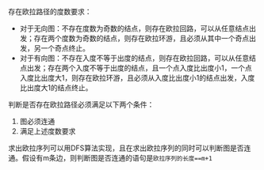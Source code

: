 存在欧拉路径的度数要求：
 - 对于无向图：不存在度数为奇数的结点，则存在欧拉回路，可以从任意结点出发；存在两个度数为奇数的结点，则存在欧拉环游，且必须从其中一个奇点出发，另一个奇点终止。
 - 对于有向图：不存在入度不等于出度的结点，则存在欧拉回路，可以从任意结点出发；存在两个入度不等于出度的结点，且一个点入度比出度小1，一个点入度比出度大1，则存在欧拉环游，且必须从入度比出度小1的结点出发，入度比出度大1的结点终止。

判断是否存在欧拉路径必须满足以下两个条件：
1. 图必须连通
2. 满足上述度数要求

求出欧拉序列可以用DFS算法实现，且在求出欧拉序列的同时可以判断图是否连通。假设有m条边，则判断图是否连通的语句是`欧拉序列的长度==m+1`
